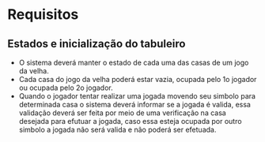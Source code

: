 # Requisitos
## Estados e inicialização do tabuleiro
* O sistema deverá manter o estado de cada uma das casas de
um jogo da velha.
* Cada casa do jogo da velha poderá estar vazia, ocupada
pelo 1o jogador ou ocupada pelo 2o jogador.
* Quando o jogador tentar realizar uma jogada movendo seu simbolo  para determinada casa 
o sistema deverá informar se a jogada é valida, essa validação deverá ser feita por meio de uma
verificação na casa desejada para efutuar a jogada, caso essa esteja ocupada por outro simbolo a jogada 
não será valida e não poderá ser efetuada.
